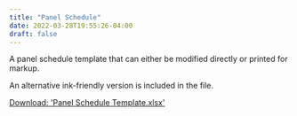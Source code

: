 ```yaml
---
title: "Panel Schedule"
date: 2022-03-28T19:55:26-04:00
draft: false
---
```

A panel schedule template that can either be modified directly or printed for markup.

An alternative ink-friendly version is included in the file.

[Download: 'Panel Schedule Template.xlsx'](https://github.com/sagethor/delightful-dabble/raw/master/static/Panel%20Schedule%20Template.xlsx)
